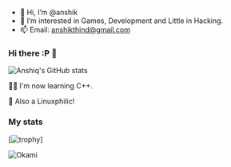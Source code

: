 - 👋 Hi, I’m @anshik
- 👀 I’m interested in Games, Development and Little in Hacking.
- 📫 Email: anshikthind@gmail.com

<!---
Anshik-Singh/Anshik-Singh is a ✨ special ✨ repository because its `README.md` (this file) appears on your GitHub profile.
You can click the Preview link to take a look at your changes.
--->
### Hi there :P 👋


![Anshiq's GitHub stats](https://github-readme-stats.vercel.app/api?username=anshiq&show_icons=true&theme=dark)

👨‍💻 I'm now learning C++.

🐧 Also a Linuxphilic!

### My stats


[![trophy](https://github-profile-trophy.vercel.app/?username=anshiq&theme=onedark)]

![Okami](https://github-readme-stats.vercel.app/api/top-langs/?username=anshiq&hide=html&layout=compact&theme=radical)
